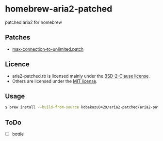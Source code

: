 # homebrew-aria2-patched

patched aria2 for homebrew

## Patches

- [max-connection-to-unlimited.patch](./max-connection-to-unlimited.patch)

## Licence

- aria2-patched.rb is licensed mainly under the [BSD-2-Clause license](https://github.com/Homebrew/homebrew-core/blob/master/LICENSE.txt).
- Others are licensed under the [MIT license](./LICENSE).

## Usage

```bash
$ brew install --build-from-source kobakazu0429/aria2-patched/aria2-patched
```

## ToDo

- [ ] bottle
